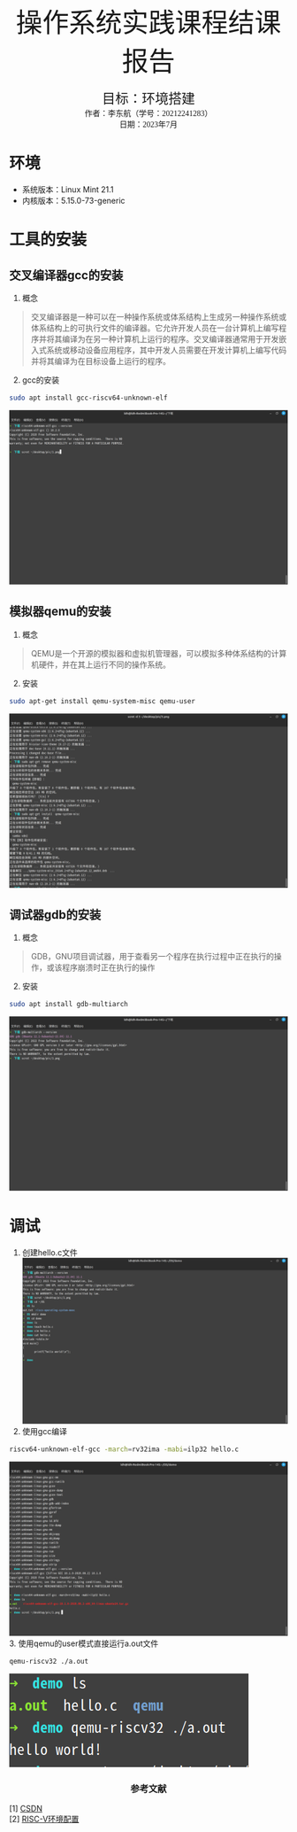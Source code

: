 <p>
    <center><font size=8 face="楷体">操作系统实践课程结课报告</font></center><br>
	<center><font size=5 face="楷体">目标：环境搭建 </font></center>
	<center><font face="楷体">作者：李东航（学号：20212241283）</font></center>
	<center><font face="楷体">日期：2023年7月</font></center>
</p>

# 环境
- 系统版本：Linux Mint 21.1
- 内核版本：5.15.0-73-generic
# 工具的安装
## 交叉编译器gcc的安装
1. 概念
>交叉编译器是一种可以在一种操作系统或体系结构上生成另一种操作系统或体系结构上的可执行文件的编译器。它允许开发人员在一台计算机上编写程序并将其编译为在另一种计算机上运行的程序。交叉编译器通常用于开发嵌入式系统或移动设备应用程序，其中开发人员需要在开发计算机上编写代码并将其编译为在目标设备上运行的程序。
2. gcc的安装
```bash
sudo apt install gcc-riscv64-unknown-elf
```
![](./pic/gcc.png "gcc")

## 模拟器qemu的安装
1. 概念
> QEMU是一个开源的模拟器和虚拟机管理器，可以模拟多种体系结构的计算机硬件，并在其上运行不同的操作系统。
2. 安装
```bash
sudo apt-get install qemu-system-misc qemu-user
```
![](./pic/qemu.png "qemu")
## 调试器gdb的安装
1. 概念
> GDB，GNU项目调试器，用于查看另一个程序在执行过程中正在执行的操作，或该程序崩溃时正在执行的操作
2. 安装
```bash
sudo apt install gdb-multiarch
```
![](./pic/gdb.png "gdb")
# 调试
1. 创建hello.c文件
![](./pic/hello.png "hello.c")
2. 使用gcc编译
```bash
riscv64-unknown-elf-gcc -march=rv32ima -mabi=ilp32 hello.c 
```
![](./pic/gcc编译.png "gcc编译")
3. 使用qemu的user模式直接运行a.out文件
```bash
qemu-riscv32 ./a.out
```
![](./pic/qemu运行.png "qemu运行.")


<h3><center>参考文献</center></h3>

[1]  [CSDN](https://blog.csdn.net/LostUnravel/article/details/120397168#t1)</br>
[2]  [RISC-V环境配置](https://decaf-lang.github.io/minidecaf-tutorial/docs/step0/riscv_env.html)